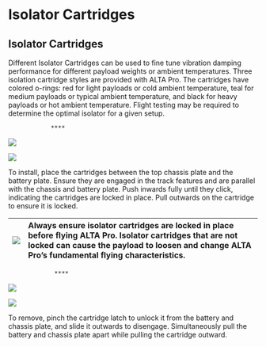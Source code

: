 # Isolator Cartridges

## **Isolator Cartridges**

Different Isolator Cartridges can be used to fine tune vibration damping performance for different payload weights or ambient temperatures. Three isolation cartridge styles are provided with ALTA Pro. The cartridges have colored o-rings: red for light payloads or cold ambient temperature, teal for medium payloads or typical ambient temperature, and black for heavy payloads or hot ambient temperature. Flight testing may be required to determine the optimal isolator for a given setup.

                ****  


![](https://lh3.googleusercontent.com/AkCa8fYeVROhfgvNpWK8t8NnKgiu0fNSkxYuHyfvQwaO07gILGu5LH4V8kR64QfLlBLFwQd7UhbggZor-WJxNv21oOyUbBhMwjoC1e988GFELaNQZYtIkidOd0eCtcHjC-JlCmse)

![](https://lh6.googleusercontent.com/vq4KVNRudvKTnIRS2AdpnF--SHH5yA9nvAcFynOxwupNH6JbhKMweGok7Z2Kam_HZIupd5u83Jfq1xHDwlOLffxhTGNZQDsytFLI6FHbR9i_ApipNG3xvhz_HRPcoBp9G6Tgkae5)

To install, place the cartridges between the top chassis plate and the battery plate. Ensure they are engaged in the track features and are parallel with the chassis and battery plate. Push inwards fully until they click, indicating the cartridges are locked in place. Pull outwards on the cartridge to ensure it is locked.



| ![](https://lh4.googleusercontent.com/bPkNb0uGJf01_9S4NRCzx14N-NUHMfGqpk2GDZKvsHOC0TEqvbyeMwd1-JmoIqvsXpRd6iSvSVSkqcIvEsaytY1mq7DhdAcKUBaRYelz8pTcPy54V3ITJBf2mYm6kzjANyNLXB2S) | **Always ensure isolator cartridges are locked in place before flying ALTA Pro. Isolator cartridges that are not locked can cause the payload to loosen and change ALTA Pro’s fundamental flying characteristics.** |
| :--- | :--- |


                 ****

![](https://lh6.googleusercontent.com/-YDO62AO4WTXd0ixk6S_eXAv9K6KTBncC0ILt0mP1ex4LmQ5vgdEtfLtRAVYUbIIXsEg6XAojQTIFPFNdi56OO8dHKqwNpLjw0Dru_23Wo7G4RWdIkxiX0GGxO7DuGKRb7Tu81hh)

![](https://lh3.googleusercontent.com/Wbpy2Nj7JD5c64urVfVjqPySF157DPYaibO9x1LyxiPvi54Y1T1uD0eCp3qYFcam6fe28yiURfZrWiELObvIlnTBbRrfqY4indNbL2Qov7NVh8eZwJyKdBCwp7jpE5FllbGzYiVB)

To remove, pinch the cartridge latch to unlock it from the battery and chassis plate, and slide it outwards to disengage. Simultaneously pull the battery and chassis plate apart while pulling the cartridge outward.

